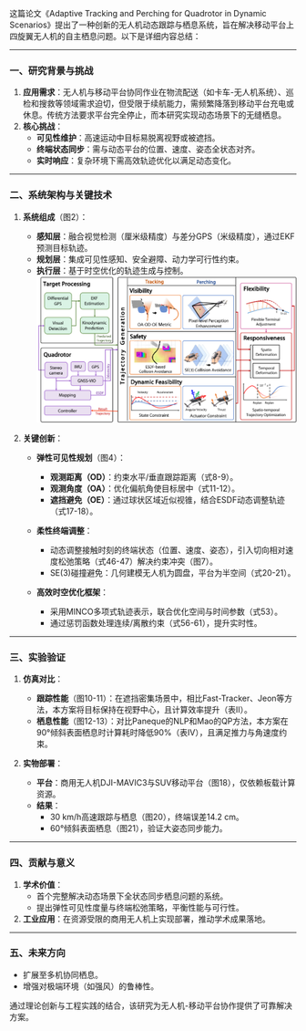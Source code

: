 这篇论文《Adaptive Tracking and Perching for Quadrotor in Dynamic Scenarios》提出了一种创新的无人机动态跟踪与栖息系统，旨在解决移动平台上四旋翼无人机的自主栖息问题。以下是详细内容总结：

---

### **一、研究背景与挑战**
1. **应用需求**：无人机与移动平台协同作业在物流配送（如卡车-无人机系统）、巡检和搜救等领域需求迫切，但受限于续航能力，需频繁降落到移动平台充电或休息。传统方法要求平台完全停止，而本研究实现动态场景下的无缝栖息。
2. **核心挑战**：
   - **可见性维护**：高速运动中目标易脱离视野或被遮挡。
   - **终端状态同步**：需与动态平台的位置、速度、姿态全状态对齐。
   - **实时响应**：复杂环境下需高效轨迹优化以满足动态变化。

---

### **二、系统架构与关键技术**
1. **系统组成**（图2）：
   - **感知层**：融合视觉检测（厘米级精度）与差分GPS（米级精度），通过EKF预测目标轨迹。
   - **规划层**：集成可见性感知、安全避障、动力学可行性约束。
   - **执行层**：基于时空优化的轨迹生成与控制。
![img.png](img.png)
   

2. **关键创新**：
   - **弹性可见性规划**（图4）：
     - **观测距离（OD）**：约束水平/垂直跟踪距离（式8-9）。
     - **观测角度（OA）**：优化偏航角使目标居中（式11-12）。
     - **遮挡避免（OE）**：通过球状区域近似视锥，结合ESDF动态调整轨迹（式17-18）。

     

   - **柔性终端调整**：
     - 动态调整接触时刻的终端状态（位置、速度、姿态），引入切向相对速度松弛策略（式46-47）解决约束冲突（图7）。
     - SE(3)碰撞避免：几何建模无人机为圆盘，平台为半空间（式20-21）。

     

   - **高效时空优化框架**：
     - 采用MINCO多项式轨迹表示，联合优化空间与时间参数（式53）。
     - 通过惩罚函数处理连续/离散约束（式56-61），提升实时性。

---

### **三、实验验证**
1. **仿真对比**：
   - **跟踪性能**（图10-11）：在遮挡密集场景中，相比Fast-Tracker、Jeon等方法，本方案将目标保持在视野中心，且计算效率提升（表II）。
   - **栖息性能**（图12-13）：对比Paneque的NLP和Mao的QP方法，本方案在90°倾斜表面栖息时计算耗时降低90%（表IV），且满足推力与角速度约束。

   

2. **实物部署**：
   - **平台**：商用无人机DJI-MAVIC3与SUV移动平台（图18），仅依赖板载计算资源。
   - **结果**：
     - 30 km/h高速跟踪与栖息（图20），终端误差14.2 cm。
     - 60°倾斜表面栖息（图21），验证大姿态同步能力。

     

---

### **四、贡献与意义**
1. **学术价值**：
   - 首个完整解决动态场景下全状态同步栖息问题的系统。
   - 提出弹性可见性度量与终端松弛策略，平衡性能与可行性。
2. **工业应用**：在资源受限的商用无人机上实现部署，推动学术成果落地。

---

### **五、未来方向**
- 扩展至多机协同栖息。
- 增强对极端环境（如强风）的鲁棒性。

通过理论创新与工程实践的结合，该研究为无人机-移动平台协作提供了可靠解决方案。
